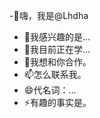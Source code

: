 -👋嗨，我是@Lhdha
- 👀我感兴趣的是...
- 🌱我目前正在学...
- 💞️我想和你合作。
- 📫怎么联系我。
- 😄代名词：…
- ⚡有趣的事实是。

<!---
Lhdha/Lhdha是一个✨特殊的✨存储库，因为它的'README.md'（此文件）出现在您的GitHub配置文件上。
您可以单击预览链接查看所做的更改。
--->
